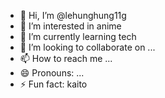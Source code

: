 - 👋 Hi, I’m @lehunghung11g
- 👀 I’m interested in anime
- 🌱 I’m currently learning tech
- 💞️ I’m looking to collaborate on ...
- 📫 How to reach me ...
- 😄 Pronouns: ...
- ⚡ Fun fact: kaito

<!---
lehunghung11g/lehunghung11g is a ✨ special ✨ repository because its `README.md` (this file) appears on your GitHub profile.
You can click the Preview link to take a look at your changes.
--->
